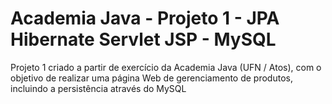 # Academia Java - Projeto 1 - JPA Hibernate Servlet JSP - MySQL
 Projeto 1 criado a partir de exercício da Academia Java (UFN / Atos), com o objetivo de realizar uma página Web de gerenciamento de produtos, incluindo a persistência através do MySQL
